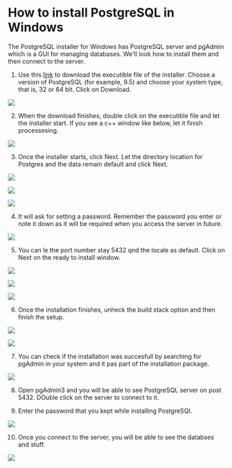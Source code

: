 # How to install PostgreSQL in Windows

The PostgreSQL installer for Windows has PostgreSQL server and pgAdmin which is a GUI for managing databases. We'll look how to install them and then connect to the server.

1. Use this [link](https://www.enterprisedb.com/downloads/postgres-postgresql-downloads#windows) to download the executible file of the installer. Choose a version of PostgreSQL (for example, 9.5) and choose your system type, that is, 32 or 64 bit. Click on Download.

![](/img/postgresw1.png)


2. When the download finishes, double click on the executible file and let the installer start. If you see a c++ window like below, let it finish processesing.

![](/img/postgresw2.png)


3. Once the installer starts, click Next. Let the directory location for Postgres and the data remain default and click Next.

![](/img/postgresw3.png)


![](/img/postgresw4.png)


![](/img/postgresw5.png)


4. It will ask for setting a password. Remember the password you enter or note it down as it will be required when you access the server in future.

![](/img/postgresw6.png)


5. You can le the port number stay 5432 qnd the locale as default. Click on Next on the ready to install window.

![](/img/postgresw7.png)


![](/img/postgresw8.png)


![](/img/postgresw9.png)


6. Once the installation finishes, unheck the build stack option and then finish the setup.

![](/img/postgresw10.png)


![](/img/postgresw11.png)


7. You can check if the installation was succesfull by searching for pgAdmin in your system and it pas part of the installation package.

![](/img/postgresw12.png)


8. Open pgAdmin3 and you will be able to see PostgreSQL server on post 5432. DOuble click on the server to connect to it.

9. Enter the password that you kept while installing PostgreSQl.

![](/img/postgresw13.png)


10. Once you connect to the server, you will be able to see the databses and stuff.

![](/img/postgresw14.png)